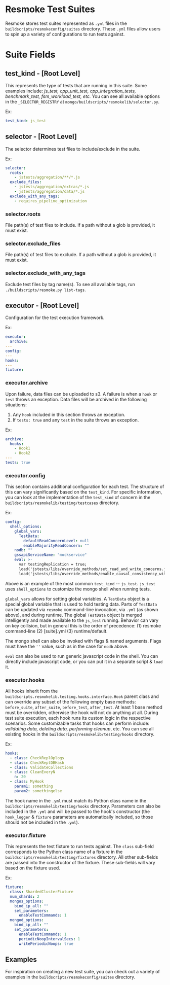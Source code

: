 # Resmoke Test Suites

Resmoke stores test suites represented as `.yml` files in the `buildscripts/resmokeconfig/suites`
directory. These `.yml` files allow users to spin up a variety of configurations to run tests
against.

# Suite Fields

## test_kind - [Root Level]

This represents the type of tests that are running in this suite. Some examples include: _js_test,
cpp_unit_test, cpp_integration_tests, benchmark_test, fsm_workload_test, etc._ You can see all
available options in the `_SELECTOR_REGISTRY` at `mongo/buildscripts/resmokelib/selector.py`.

Ex:

```yaml
test_kind: js_test
```

## selector - [Root Level]

The selector determines test files to include/exclude in the suite.

Ex:

```yaml
selector:
  roots:
    - jstests/aggregation/**/*.js
  exclude_files:
    - jstests/aggregation/extras/*.js
    - jstests/aggregation/data/*.js
  exclude_with_any_tags:
    - requires_pipeline_optimization
```

### selector.roots

File path(s) of test files to include. If a path without a glob is provided, it must exist.

### selector.exclude_files

File path(s) of test files to exclude. If a path without a glob is provided, it must exist.

### selector.exclude_with_any_tags

Exclude test files by tag name(s). To see all available tags, run
`./buildscripts/resmoke.py list-tags`.

## executor - [Root Level]

Configuration for the test execution framework.

Ex:

```yaml
executor:
  archive:
---
config:
---
hooks:
---
fixture:
```

### executor.archive

Upon failure, data files can be uploaded to s3. A failure is when a `hook` or `test` throws an
exception. Data files will be archived in the following situations:

1. Any `hook` included in this section throws an exception.
2. If `tests: true` and any `test` in the suite throws an exception.

Ex:

```yaml
archive:
  hooks:
    - Hook1
    - Hook2
---
tests: true
```

### executor.config

This section contains additional configuration for each test. The structure of this can vary
significantly based on the `test_kind`. For specific information, you can look at the
implementation of the `test_kind` of concern in the `buildscripts/resmokelib/testing/testcases`
directory.

Ex:

```yaml
config:
  shell_options:
    global_vars:
      TestData:
        defaultReadConcernLevel: null
        enableMajorityReadConcern: ""
    nodb: ""
    gssapiServiceName: "mockservice"
    eval: >-
      var testingReplication = true;
      load('jstests/libs/override_methods/set_read_and_write_concerns.js');
      load('jstests/libs/override_methods/enable_causal_consistency_without_read_pref.js');
```

Above is an example of the most common `test_kind` -- `js_test`. `js_test` uses `shell_options` to
customize the mongo shell when running tests.

`global_vars` allows for setting global variables. A `TestData` object is a special global variable
that is used to hold testing data. Parts of `TestData` can be updated via `resmoke` command-line
invocation, via `.yml` (as shown above), and during runtime. The global `TestData` object is merged
intelligently and made available to the `js_test` running. Behavior can vary on key collision, but
in general this is the order of precedence: (1) resmoke command-line (2) [suite].yml (3)
runtime/default.

The mongo shell can also be invoked with flags &
named arguments. Flags must have the `''` value, such as in the case for `nodb` above.

`eval` can also be used to run generic javascript code in the shell. You can directly include
javascript code, or you can put it in a separate script & `load` it.

### executor.hooks

All hooks inherit from the `buildscripts.resmokelib.testing.hooks.interface.Hook` parent class and
can override any subset of the following empty base methods: `before_suite`, `after_suite`,
`before_test`, `after_test`. At least 1 base method must be overridden, otherwise the hook will
not do anything at all. During test suite execution, each hook runs its custom logic in the
respective scenarios. Some customizable tasks that hooks can perform include: _validating data,
deleting data, performing cleanup_, etc. You can see all existing hooks in the
`buildscripts/resmokelib/testing/hooks` directory.

Ex:

```yaml
hooks:
  - class: CheckReplOplogs
  - class: CheckReplDBHash
  - class: ValidateCollections
  - class: CleanEveryN
    n: 20
  - class: MyHook
    param1: something
    param2: somethingelse
```

The hook name in the `.yml` must match its Python class name in the
`buildscripts/resmokelib/testing/hooks` directory. Parameters can also be included in the `.yml`
and will be passed to the hook's constructor (the `hook_logger` & `fixture` parameters are
automatically included, so those should not be included in the `.yml`).

### executor.fixture

This represents the test fixture to run tests against. The `class` sub-field corresponds to the
Python class name of a fixture in the `buildscripts/resmokelib/testing/fixtures` directory. All
other sub-fields are passed into the constructor of the fixture. These sub-fields will vary based
on the fixture used.

Ex:

```yaml
fixture:
  class: ShardedClusterFixture
  num_shards: 2
  mongos_options:
    bind_ip_all: ""
    set_parameters:
      enableTestCommands: 1
  mongod_options:
    bind_ip_all: ""
    set_parameters:
      enableTestCommands: 1
      periodicNoopIntervalSecs: 1
      writePeriodicNoops: true
```

## Examples

For inspiration on creating a new test suite, you can check out a variety of examples in the
`buildscripts/resmokeconfig/suites` directory.
